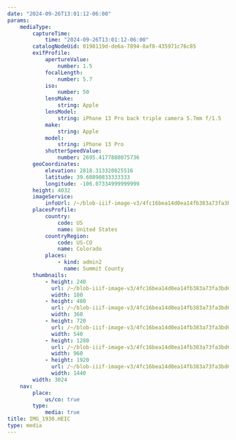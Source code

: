 ```yaml
---
date: "2024-09-26T13:01:12-06:00"
params:
    mediaType:
        captureTime:
            time: "2024-09-26T13:01:12-06:00"
        catalogNodeUid: 0198119d-de6a-7894-8af8-435971c76c85
        exifProfile:
            apertureValue:
                number: 1.5
            focalLength:
                number: 5.7
            iso:
                number: 50
            lensMake:
                string: Apple
            lensModel:
                string: iPhone 13 Pro back triple camera 5.7mm f/1.5
            make:
                string: Apple
            model:
                string: iPhone 13 Pro
            shutterSpeedValue:
                number: 2695.4177880075736
        geoCoordinates:
            elevation: 2818.313320825516
            latitude: 39.60890833333333
            longitude: -106.07334999999999
        height: 4032
        imageService:
            infoUrl: /~/blob-iiif-image-v3/4fc16bea14d0ea14fb383a73fa3bd6a88a9a677a366e4e0f4dbfa233fb9db446/info.json
        placesProfile:
            country:
                code: US
                name: United States
            countryRegion:
                code: US-CO
                name: Colorado
            places:
                - kind: admin2
                  name: Summit County
        thumbnails:
            - height: 240
              url: /~/blob-iiif-image-v3/4fc16bea14d0ea14fb383a73fa3bd6a88a9a677a366e4e0f4dbfa233fb9db446/full/180%2C240/0/default.jpg
              width: 180
            - height: 480
              url: /~/blob-iiif-image-v3/4fc16bea14d0ea14fb383a73fa3bd6a88a9a677a366e4e0f4dbfa233fb9db446/full/360%2C480/0/default.jpg
              width: 360
            - height: 720
              url: /~/blob-iiif-image-v3/4fc16bea14d0ea14fb383a73fa3bd6a88a9a677a366e4e0f4dbfa233fb9db446/full/540%2C720/0/default.jpg
              width: 540
            - height: 1280
              url: /~/blob-iiif-image-v3/4fc16bea14d0ea14fb383a73fa3bd6a88a9a677a366e4e0f4dbfa233fb9db446/full/960%2C1280/0/default.jpg
              width: 960
            - height: 1920
              url: /~/blob-iiif-image-v3/4fc16bea14d0ea14fb383a73fa3bd6a88a9a677a366e4e0f4dbfa233fb9db446/full/1440%2C1920/0/default.jpg
              width: 1440
        width: 3024
    nav:
        place:
            us/co: true
        type:
            media: true
title: IMG_1930.HEIC
type: media
---
```

